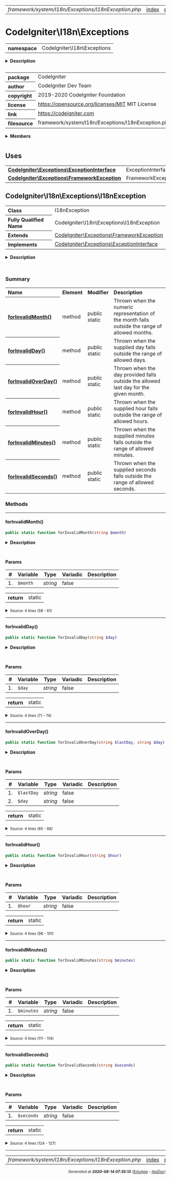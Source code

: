 


 



<table>
<tr>
<td style="width:100%"><em>framework/system/I18n/Exceptions/I18nException.php</em></td>
<td><a href="../../../../../../../api/index.md">index</a></td>
<td><a href="../../../../../../../api/vendor/codeigniter4/framework/system/Honeypot/Honeypot.md">prev</a></td>
<td><a href="../../../../../../../api/vendor/codeigniter4/framework/system/I18n/Time.md">next</a></td>
</tr>
</table>







# CodeIgniter\I18n\Exceptions 
<table style="text-align:left">
<tr><th>namespace</th><td>CodeIgniter\I18n\Exceptions</td></tr>
</table>

<details>
<summary style="margin-bottom:12px;"><strong>Description</strong></summary>

<table>
<tr><td>
CodeIgniter
</td></tr>
</table>

<table>
<tr><td>
An open source application development framework for PHP

This content is released under the MIT License (MIT)

Copyright (c) 2014-2019 British Columbia Institute of Technology
Copyright (c) 2019-2020 CodeIgniter Foundation

Permission is hereby granted, free of charge, to any person obtaining a copy
of this software and associated documentation files (the "Software"), to deal
in the Software without restriction, including without limitation the rights
to use, copy, modify, merge, publish, distribute, sublicense, and/or sell
copies of the Software, and to permit persons to whom the Software is
furnished to do so, subject to the following conditions:

The above copyright notice and this permission notice shall be included in
all copies or substantial portions of the Software.

THE SOFTWARE IS PROVIDED "AS IS", WITHOUT WARRANTY OF ANY KIND, EXPRESS OR
IMPLIED, INCLUDING BUT NOT LIMITED TO THE WARRANTIES OF MERCHANTABILITY,
FITNESS FOR A PARTICULAR PURPOSE AND NONINFRINGEMENT. IN NO EVENT SHALL THE
AUTHORS OR COPYRIGHT HOLDERS BE LIABLE FOR ANY CLAIM, DAMAGES OR OTHER
LIABILITY, WHETHER IN AN ACTION OF CONTRACT, TORT OR OTHERWISE, ARISING FROM,
OUT OF OR IN CONNECTION WITH THE SOFTWARE OR THE USE OR OTHER DEALINGS IN
THE SOFTWARE.
</td></tr>
</table>

</details>



<table style="text-align:left">
<tr style="vertical-align:top;">
<th>package</th>
<td>CodeIgniter
</td>
</tr>
<tr style="vertical-align:top;">
<th>author</th>
<td>CodeIgniter Dev Team
</td>
</tr>
<tr style="vertical-align:top;">
<th>copyright</th>
<td>2019-2020 CodeIgniter Foundation
</td>
</tr>
<tr style="vertical-align:top;">
<th>license</th>
<td><a href="https://opensource.org/licenses/MIT">https://opensource.org/licenses/MIT</a>    MIT License
</td>
</tr>
<tr style="vertical-align:top;">
<th>link</th>
<td><a href="https://codeigniter.com">https://codeigniter.com</a>

</td>
</tr>
<tr style="vertical-align:top;">
<th>filesource</th>
<td>framework/system/I18n/Exceptions/I18nException.php
</td>
</tr>
</table>

 

<details>
<summary style="margin-bottom:12px;"><strong>Members</strong></summary>
<table>
<tr><td><a href="../../../../../../../api/vendor/codeigniter4/framework/system/I18n/Exceptions/I18nException.md">CodeIgniter\I18n\Exceptions\I18nException</a></td></tr>
</table>
</details>



 
 ## Uses

<table style="text-align:left;">
<tr>
<td>
<a href="../../../../../../../api/vendor/codeigniter4/framework/system/Exceptions/ExceptionInterface.md"><strong>CodeIgniter\Exceptions\ExceptionInterface</strong></a>
</td>
<td>ExceptionInterface</td>
</tr>
<tr>
<td>
<a href="../../../../../../../api/vendor/codeigniter4/framework/system/Exceptions/FrameworkException.md"><strong>CodeIgniter\Exceptions\FrameworkException</strong></a>
</td>
<td>FrameworkException</td>
</tr>
</table>



 
## CodeIgniter\I18n\Exceptions\I18nException

<table style="text-align:left">
<tr><th>Class</th><td>I18nException</td></tr>
<tr><th>Fully Qualified Name</th><td>CodeIgniter\I18n\Exceptions\I18nException</td></tr>
<tr><th>Extends</th><td><a href="../../../../../../../api/vendor/codeigniter4/framework/system/Exceptions/FrameworkException.md">CodeIgniter\Exceptions\FrameworkException</a></td></tr>
<tr><th>Implements</th>
<td>
<a href="../../../../../../../api/vendor/codeigniter4/framework/system/Exceptions/ExceptionInterface.md">CodeIgniter\Exceptions\ExceptionInterface</a><br>
</td>
</tr>
</table>


<details>
<summary style="margin-bottom:12px;"><strong>Description</strong></summary>

<table>
<tr><td>
I18nException
</td></tr>
</table>


</details>



<table style="text-align:left">
</table>



### Summary


<table style="text-align:left;">
<tr>
<th>Name</th>
<th>Element</th>
<th>Modifier</th>
<th>Description</th>
</tr>


<tr>
<th><a href="#forInvalidMonth"><strong>forInvalidMonth</strong>()</a></th>
<td>method</td>
<td>
public<br>static

</td>
<td>Thrown when the numeric representation of the month falls
outside the range of allowed months.</td>
</tr>
<tr>
<th><a href="#forInvalidDay"><strong>forInvalidDay</strong>()</a></th>
<td>method</td>
<td>
public<br>static

</td>
<td>Thrown when the supplied day falls outside the range
of allowed days.</td>
</tr>
<tr>
<th><a href="#forInvalidOverDay"><strong>forInvalidOverDay</strong>()</a></th>
<td>method</td>
<td>
public<br>static

</td>
<td>Thrown when the day provided falls outside the allowed
last day for the given month.</td>
</tr>
<tr>
<th><a href="#forInvalidHour"><strong>forInvalidHour</strong>()</a></th>
<td>method</td>
<td>
public<br>static

</td>
<td>Thrown when the supplied hour falls outside the
range of allowed hours.</td>
</tr>
<tr>
<th><a href="#forInvalidMinutes"><strong>forInvalidMinutes</strong>()</a></th>
<td>method</td>
<td>
public<br>static

</td>
<td>Thrown when the supplied minutes falls outside the
range of allowed minutes.</td>
</tr>
<tr>
<th><a href="#forInvalidSeconds"><strong>forInvalidSeconds</strong>()</a></th>
<td>method</td>
<td>
public<br>static

</td>
<td>Thrown when the supplied seconds falls outside the
range of allowed seconds.</td>
</tr>

</table>






### Methods


<hr>

#### forInvalidMonth()

```php
public static function forInvalidMonth(string $month)
```

<details>
<summary style="margin-bottom:12px;"><strong>Description</strong></summary>

<table>
<tr><td>
Thrown when the numeric representation of the month falls
outside the range of allowed months.
</td></tr>
</table>


</details>



<table style="text-align:left">
</table>


**Params**

<table>
<thead>
<tr>
<th>#</th>
<th>Variable</th>
<th>Type</th>
<th>Variadic</th>
<th>Description</th>
</tr>
</thead>
<tbody>

<tr>
<td>1.</td>
<td><code>$month</code></td>
<td><em>string
</em></td>
<td>false</td>
<td></td>
</tr>


</tbody>
</table>



<table>
<tr>
<th style="vertical-align:top;">return</th>
<td>static
</td>
</tr>
</table>





<details>
<summary><small>Source: 4 lines (58 - 61)</small></summary>

```php
public static function forInvalidMonth(string $month)
{
	return new static(lang('Time.invalidMonth', [$month]));
}
```

</details>


<hr>

#### forInvalidDay()

```php
public static function forInvalidDay(string $day)
```

<details>
<summary style="margin-bottom:12px;"><strong>Description</strong></summary>

<table>
<tr><td>
Thrown when the supplied day falls outside the range
of allowed days.
</td></tr>
</table>


</details>



<table style="text-align:left">
</table>


**Params**

<table>
<thead>
<tr>
<th>#</th>
<th>Variable</th>
<th>Type</th>
<th>Variadic</th>
<th>Description</th>
</tr>
</thead>
<tbody>

<tr>
<td>1.</td>
<td><code>$day</code></td>
<td><em>string
</em></td>
<td>false</td>
<td></td>
</tr>


</tbody>
</table>



<table>
<tr>
<th style="vertical-align:top;">return</th>
<td>static
</td>
</tr>
</table>





<details>
<summary><small>Source: 4 lines (71 - 74)</small></summary>

```php
public static function forInvalidDay(string $day)
{
	return new static(lang('Time.invalidDay', [$day]));
}
```

</details>


<hr>

#### forInvalidOverDay()

```php
public static function forInvalidOverDay(string $lastDay, string $day)
```

<details>
<summary style="margin-bottom:12px;"><strong>Description</strong></summary>

<table>
<tr><td>
Thrown when the day provided falls outside the allowed
last day for the given month.
</td></tr>
</table>


</details>



<table style="text-align:left">
</table>


**Params**

<table>
<thead>
<tr>
<th>#</th>
<th>Variable</th>
<th>Type</th>
<th>Variadic</th>
<th>Description</th>
</tr>
</thead>
<tbody>

<tr>
<td>1.</td>
<td><code>$lastDay</code></td>
<td><em>string
</em></td>
<td>false</td>
<td></td>
</tr>

<tr>
<td>2.</td>
<td><code>$day</code></td>
<td><em>string
</em></td>
<td>false</td>
<td></td>
</tr>


</tbody>
</table>



<table>
<tr>
<th style="vertical-align:top;">return</th>
<td>static
</td>
</tr>
</table>





<details>
<summary><small>Source: 4 lines (85 - 88)</small></summary>

```php
public static function forInvalidOverDay(string $lastDay, string $day)
{
	return new static(lang('Time.invalidOverDay', [$lastDay, $day]));
}
```

</details>


<hr>

#### forInvalidHour()

```php
public static function forInvalidHour(string $hour)
```

<details>
<summary style="margin-bottom:12px;"><strong>Description</strong></summary>

<table>
<tr><td>
Thrown when the supplied hour falls outside the
range of allowed hours.
</td></tr>
</table>


</details>



<table style="text-align:left">
</table>


**Params**

<table>
<thead>
<tr>
<th>#</th>
<th>Variable</th>
<th>Type</th>
<th>Variadic</th>
<th>Description</th>
</tr>
</thead>
<tbody>

<tr>
<td>1.</td>
<td><code>$hour</code></td>
<td><em>string
</em></td>
<td>false</td>
<td></td>
</tr>


</tbody>
</table>



<table>
<tr>
<th style="vertical-align:top;">return</th>
<td>static
</td>
</tr>
</table>





<details>
<summary><small>Source: 4 lines (98 - 101)</small></summary>

```php
public static function forInvalidHour(string $hour)
{
	return new static(lang('Time.invalidHour', [$hour]));
}
```

</details>


<hr>

#### forInvalidMinutes()

```php
public static function forInvalidMinutes(string $minutes)
```

<details>
<summary style="margin-bottom:12px;"><strong>Description</strong></summary>

<table>
<tr><td>
Thrown when the supplied minutes falls outside the
range of allowed minutes.
</td></tr>
</table>


</details>



<table style="text-align:left">
</table>


**Params**

<table>
<thead>
<tr>
<th>#</th>
<th>Variable</th>
<th>Type</th>
<th>Variadic</th>
<th>Description</th>
</tr>
</thead>
<tbody>

<tr>
<td>1.</td>
<td><code>$minutes</code></td>
<td><em>string
</em></td>
<td>false</td>
<td></td>
</tr>


</tbody>
</table>



<table>
<tr>
<th style="vertical-align:top;">return</th>
<td>static
</td>
</tr>
</table>





<details>
<summary><small>Source: 4 lines (111 - 114)</small></summary>

```php
public static function forInvalidMinutes(string $minutes)
{
	return new static(lang('Time.invalidMinutes', [$minutes]));
}
```

</details>


<hr>

#### forInvalidSeconds()

```php
public static function forInvalidSeconds(string $seconds)
```

<details>
<summary style="margin-bottom:12px;"><strong>Description</strong></summary>

<table>
<tr><td>
Thrown when the supplied seconds falls outside the
range of allowed seconds.
</td></tr>
</table>


</details>



<table style="text-align:left">
</table>


**Params**

<table>
<thead>
<tr>
<th>#</th>
<th>Variable</th>
<th>Type</th>
<th>Variadic</th>
<th>Description</th>
</tr>
</thead>
<tbody>

<tr>
<td>1.</td>
<td><code>$seconds</code></td>
<td><em>string
</em></td>
<td>false</td>
<td></td>
</tr>


</tbody>
</table>



<table>
<tr>
<th style="vertical-align:top;">return</th>
<td>static
</td>
</tr>
</table>





<details>
<summary><small>Source: 4 lines (124 - 127)</small></summary>

```php
public static function forInvalidSeconds(string $seconds)
{
	return new static(lang('Time.invalidSeconds', [$seconds]));
}
```

</details>





 


 
  




<hr>

<table>
<tr>
<td style="width:100%"><em>framework/system/I18n/Exceptions/I18nException.php</em></td>
<td><a href="../../../../../../../api/index.md">index</a></td>
<td><a href="../../../../../../../api/vendor/codeigniter4/framework/system/Honeypot/Honeypot.md">prev</a></td>
<td><a href="../../../../../../../api/vendor/codeigniter4/framework/system/I18n/Time.md">next</a></td>
<td><a href="#">top</a></td></tr>
</table>




<div style="text-align:right;">

<small>_Generated at **2020-08-14 07:35:13**_ *([EnixApp](https://github.com/enix-app) - [ApiDoc](https://github.com/enix-app/apidoc))*</small>
</div>